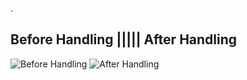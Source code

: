 .<h2>Before Handling ||||| After Handling</h2>
![Before Handling](https://github.com/Satriadi93/Android-Remember-Component/assets/112735827/90a499b6-a6cb-420b-a8ba-3a73fe1eed33) ![After Handling](https://github.com/Satriadi93/Android-Remember-Component/assets/112735827/739515cc-220f-4d52-afd2-7db6beef1496)
